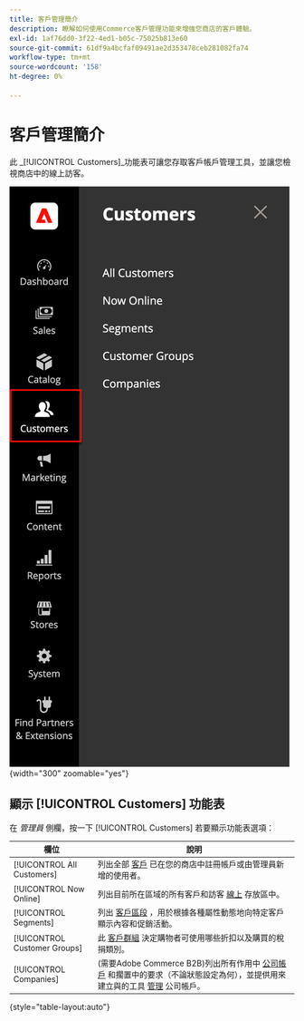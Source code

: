 ```yaml
---
title: 客戶管理簡介
description: 瞭解如何使用Commerce客戶管理功能來增強您商店的客戶體驗。
exl-id: 1af76dd0-3f22-4ed1-b05c-75025b813e60
source-git-commit: 61df9a4bcfaf09491ae2d353478ceb281082fa74
workflow-type: tm+mt
source-wordcount: '158'
ht-degree: 0%

---
```


# 客戶管理簡介

此 _[!UICONTROL Customers]_功能表可讓您存取客戶帳戶管理工具，並讓您檢視商店中的線上訪客。

![客戶功能表](assets/admin-menu-customers.png){width="300" zoomable="yes"}

## 顯示 [!UICONTROL Customers] 功能表

在 _管理員_ 側欄，按一下 [!UICONTROL Customers] 若要顯示功能表選項：

| 欄位 | 說明 |
|---|---|
| [!UICONTROL All Customers] | 列出全部 [客戶](../customers/customers-all.md) 已在您的商店中註冊帳戶或由管理員新增的使用者。 |
| [!UICONTROL Now Online] | 列出目前所在區域的所有客戶和訪客 [線上](../customers/now-online.md) 存放區中。 |
| [!UICONTROL Segments] | 列出 [客戶區段](../customers/customer-segments.md) ，用於根據各種屬性動態地向特定客戶顯示內容和促銷活動。 |
| [!UICONTROL Customer Groups] | 此 [客戶群組](../customers/customer-groups.md) 決定購物者可使用哪些折扣以及購買的稅捐類別。 |
| [!UICONTROL Companies] | (需要Adobe Commerce B2B)列出所有作用中 [公司帳戶](../b2b/account-companies.md) 和擱置中的要求（不論狀態設定為何），並提供用來建立與的工具 [管理](../b2b/account-company-manage.md) 公司帳戶。 |

{style="table-layout:auto"}
